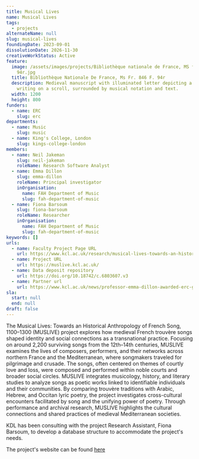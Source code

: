 ```yaml
---
title: Musical Lives
name: Musical Lives
tags:
  - projects
alternateName: null
slug: musical-lives
foundingDate: 2023-09-01
dissolutionDate: 2026-11-30
creativeWorkStatus: Active
feature:
  image: /assets/images/projects/Bibliothèque nationale de France, MS fr. 846 f.
    94r.jpg
  title: Bibliothèque Nationale De France, Ms Fr. 846 F. 94r
  description: Medieval manuscript with illuminated letter depicting a scribe
    writing on a scroll, surrounded by musical notation and text.
  width: 1200
  height: 800
funders:
  - name: ERC
    slug: erc
departments:
  - name: Music
    slug: music
  - name: King's College, London
    slug: kings-college-london
members:
  - name: Neil Jakeman
    slug: neil-jakeman
    roleName: Research Software Analyst
  - name: Emma Dillon
    slug: emma-dillon
    roleName: Principal investigator
    inOrganisation:
      name: FAH Department of Music
      slug: fah-department-of-music
  - name: Fiona Barsoum
    slug: fiona-barsoum
    roleName: Researcher
    inOrganisation:
      name: FAH Department of Music
      slug: fah-department-of-music
keywords: []
urls:
  - name: Faculty Project Page URL
    url: https://www.kcl.ac.uk/research/musical-lives-towards-an-historical-anthropology-of-french-song-1100-1300-muslive
  - name: Project URL
    url: https://muslive.kcl.ac.uk/
  - name: Data deposit repository
    url: https://doi.org/10.18742/c.6803607.v3
  - name: Partner url
    url: https://www.kcl.ac.uk/news/professor-emma-dillon-awarded-erc-grant-for-music
sla:
  start: null
  end: null
draft: false
---
```


The Musical Lives: Towards an Historical Anthropology of French Song, 1100–1300 (MUSLIVE) project explores how medieval French trouvère songs shaped identity and social connections as a transnational practice. Focusing on around 2,200 surviving songs from the 12th–14th centuries, MUSLIVE examines the lives of composers, performers, and their networks across northern France and the Mediterranean, where songmakers traveled for pilgrimage and crusade. The songs, often centered on themes of courtly love and loss, were composed and performed within noble courts and broader social circles. MUSLIVE integrates musicology, history, and literary studies to analyze songs as poetic works linked to identifiable individuals and their communities. By comparing trouvère traditions with Arabic, Hebrew, and Occitan lyric poetry, the project investigates cross-cultural encounters facilitated by song and the unifying power of poetry. Through performance and archival research, MUSLIVE highlights the cultural connections and shared practices of medieval Mediterranean societies.

KDL has been consulting with the project Research Assistant, Fiona Barsoum, to develop a database structure to accommodate the project's needs.

The project's website can be found [here](https://muslive.kcl.ac.uk/)
